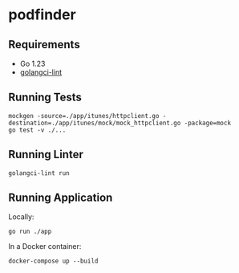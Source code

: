 # podfinder

## Requirements

- Go 1.23
- [golangci-lint](https://golangci-lint.run)

## Running Tests

```shell
mockgen -source=./app/itunes/httpclient.go -destination=./app/itunes/mock/mock_httpclient.go -package=mock
go test -v ./...
```

## Running Linter

```shell
golangci-lint run
```

## Running Application

Locally:
```shell
go run ./app
```

In a Docker container:

```shell
docker-compose up --build
```